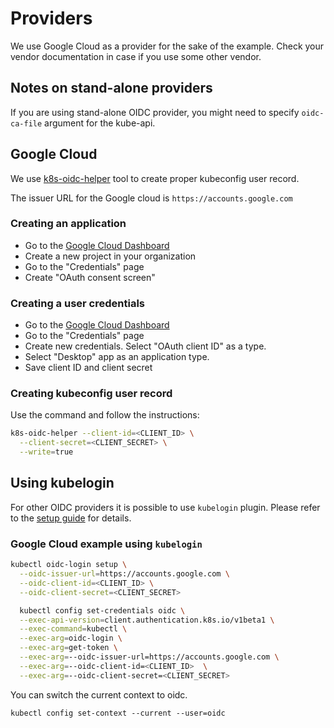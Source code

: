 <!--
SPDX-FileCopyrightText: 2021 k0s authors
SPDX-License-Identifier: CC-BY-SA-4.0
-->

# Providers

We use Google Cloud as a provider for the sake of the example. Check your vendor documentation in case if you use some other vendor.

## Notes on stand-alone providers

If you are using stand-alone OIDC provider, you might need to specify `oidc-ca-file` argument for the kube-api.

## Google Cloud

We use [k8s-oidc-helper](https://github.com/micahhausler/k8s-oidc-helper) tool to create proper kubeconfig user record.

The issuer URL for the Google cloud is `https://accounts.google.com`

### Creating an application

- Go to the [Google Cloud Dashboard](https://console.developers.google.com/apis/dashboard)
- Create a new project in your organization
- Go to the "Credentials" page
- Create "OAuth consent screen"

### Creating a user credentials

- Go to the [Google Cloud Dashboard](https://console.developers.google.com/apis/dashboard)
- Go to the "Credentials" page
- Create new credentials. Select "OAuth client ID" as a type.
- Select "Desktop" app as an application type.
- Save client ID and client secret

### Creating kubeconfig user record

Use the command and follow the instructions:

```bash
k8s-oidc-helper --client-id=<CLIENT_ID> \
  --client-secret=<CLIENT_SECRET> \
  --write=true
```

## Using kubelogin

For other OIDC providers it is possible to use `kubelogin` plugin.
Please refer to the [setup guide](https://github.com/int128/kubelogin/blob/master/docs/setup.md) for details.

### Google Cloud example using `kubelogin`

```bash
kubectl oidc-login setup \
  --oidc-issuer-url=https://accounts.google.com \
  --oidc-client-id=<CLIENT_ID> \
  --oidc-client-secret=<CLIENT_SECRET>

  kubectl config set-credentials oidc \
  --exec-api-version=client.authentication.k8s.io/v1beta1 \
  --exec-command=kubectl \
  --exec-arg=oidc-login \
  --exec-arg=get-token \
  --exec-arg=--oidc-issuer-url=https://accounts.google.com \
  --exec-arg=--oidc-client-id=<CLIENT_ID>  \
  --exec-arg=--oidc-client-secret=<CLIENT_SECRET>
```

You can switch the current context to oidc.

```kubectl config set-context --current --user=oidc```
